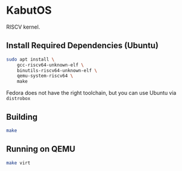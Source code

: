 # KabutOS

RISCV kernel.

## Install Required Dependencies (Ubuntu)

```bash
sudo apt install \
    gcc-riscv64-unknown-elf \
    binutils-riscv64-unknown-elf \
    qemu-system-riscv64 \
    make
```

Fedora does not have the right toolchain, but you can use Ubuntu via `distrobox`

## Building

```bash
make
```

## Running on QEMU

```bash
make virt
```
